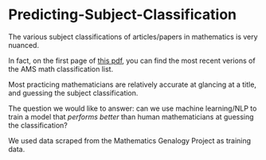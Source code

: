 # Predicting-Subject-Classification
The various subject classifications of articles/papers in mathematics is very nuanced. 

In fact, on the first page of [this pdf](https://mathscinet.ams.org/mathscinet/msc/pdfs/classifications2020.pdf), you can find the most recent verions of the AMS math classification list.

Most practicing mathematicians are relatively accurate at glancing at a title, and guessing the subject classification. 

The question we would like to answer: can we use machine learning/NLP to train a model that *performs better* than human mathematicians at guessing the classification?

We used data scraped from the Mathematics Genalogy Project as training data.
